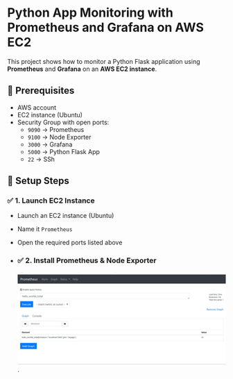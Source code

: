 # Python App Monitoring with Prometheus and Grafana on AWS EC2

This project shows how to monitor a Python Flask application using **Prometheus** and **Grafana** on an **AWS EC2 instance**.
## 🧰 Prerequisites

- AWS account
- EC2 instance (Ubuntu)
- Security Group with open ports:
  - `9090` → Prometheus
  - `9100` → Node Exporter
  - `3000` → Grafana
  - `5000` → Python Flask App
  - `22` → SSh
## 🚀 Setup Steps

### ✅ 1. Launch EC2 Instance

- Launch an EC2 instance (Ubuntu)
- Name it `Prometheus`
- Open the required ports listed above
  
- ### ✅ 2. Install Prometheus & Node Exporter

  ![prometheus](https://github.com/tejall24/-Python-App-Monitoring-with-Prometheus-and-Grafana/blob/a03fc646b985c01896b93f6fe3af89b469776dad/images/prometheus.jpg).
